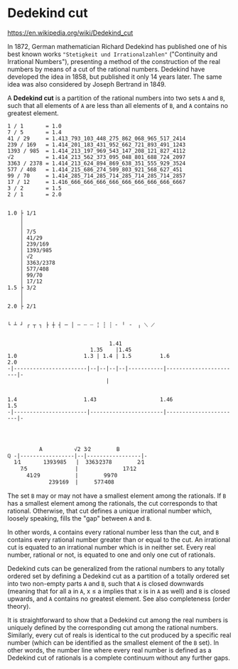 # Dedekind cut

https://en.wikipedia.org/wiki/Dedekind_cut

In 1872, German mathematician Richard Dedekind has published one of his best known works `"Stetigkeit und Irrationalzahlen"` ("Continuity and Irrational Numbers"), presenting a method of the construction of the real numbers by means of a cut of the rational numbers. Dedekind have developed the idea in 1858, but published it only 14 years later. The same idea was also considered by Joseph Bertrand in 1849.

A **Dedekind cut** is a partition of the rational numbers into two sets `A` and `B`, such that all elements of `A` are less than all elements of `B`, and `A` contains no greatest element.


```
1 / 1       = 1.0
7 / 5       = 1.4
41 / 29     = 1.413_793_103_448_275_862_068_965_517_2414
239 / 169   = 1.414_201_183_431_952_662_721_893_491_1243
1393 / 985  = 1.414_213_197_969_543_147_208_121_827_4112
√2          = 1.414_213_562_373_095_048_801_688_724_2097
3363 / 2378 = 1.414_213_624_894_869_638_351_555_929_3524
577 / 408   = 1.414_215_686_274_509_803_921_568_627_451
99 / 70     = 1.414_285_714_285_714_285_714_285_714_2857
17 / 12     = 1.416_666_666_666_666_666_666_666_666_6667
3 / 2       = 1.5
2 / 1       = 2.0


1.0 ├ 1/1
    │
    │
    │ 7/5
    │ 41/29
    │ 239/169
    │ 1393/985
    │ √2
    │ 3363/2378
    │ 577/408
    │ 99/70
    │ 17/12
1.5 ├ 3/2
    │ 
    │
2.0 ├ 2/1


└ ┴ ┘ ┌ ┬ ┐ ├ ┼ ┤ ─ │ ╌ ┄ ┈ ╎ ┆ ┊ ╴ ╵ ╶  ╷ ⟍ ⟋


                                1.41
                          1.35    |1.45
1.0                     1.3 | 1.4 | 1.5         1.6                     2.0
-|-----------------------|--|--|--|--|-----------|-----------------------|-
                               |


1.4                     1.43                    1.46                    1.5
-|-----------------------|-----------------------|-----------------------|-




          A          √2 3⁄2        B
ℚ -|-----------------|--|-----------------|-
  1⁄1       1393⁄985   |  3363⁄2378        2⁄1
    7⁄5               |              17⁄12
      41⁄29           |        99⁄70
             239⁄169  |     577⁄408
```


The set `B` may or may not have a smallest element among the rationals. If `B` has a smallest element among the rationals, the cut corresponds to that rational. Otherwise, that cut defines a unique irrational number which, loosely speaking, fills the "gap" between `A` and `B`.

In other words, `A` contains every rational number less than the cut, and `B` contains every rational number greater than or equal to the cut. An irrational cut is equated to an irrational number which is in neither set. Every real number, rational or not, is equated to one and only one cut of rationals.

Dedekind cuts can be generalized from the rational numbers to any totally ordered set by defining a Dedekind cut as a partition of a totally ordered set into two non-empty parts `A` and `B`, such that `A` is closed downwards (meaning that for all a in `A`, x ≤ a implies that x is in `A` as well) and `B` is closed upwards, and `A` contains no greatest element. See also completeness (order theory).

It is straightforward to show that a Dedekind cut among the real numbers is uniquely defined by the corresponding cut among the rational numbers. Similarly, every cut of reals is identical to the cut produced by a specific real number (which can be identified as the smallest element of the `B` set). In other words, the number line where every real number is defined as a Dedekind cut of rationals is a complete continuum without any further gaps.
